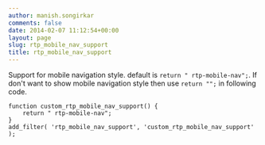 ```yaml
---
author: manish.songirkar
comments: false
date: 2014-02-07 11:12:54+00:00
layout: page
slug: rtp_mobile_nav_support
title: rtp_mobile_nav_support
---
```


Support for mobile navigation style. default is `return " rtp-mobile-nav";`. If don't want to show mobile navigation style then use `return "";` in following code.

    
    function custom_rtp_mobile_nav_support() {
        return " rtp-mobile-nav";
    }
    add_filter( 'rtp_mobile_nav_support', 'custom_rtp_mobile_nav_support' );
